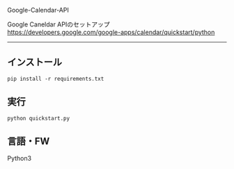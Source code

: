 Google-Calendar-API

Google Caneldar APIのセットアップ  
https://developers.google.com/google-apps/calendar/quickstart/python

----------------------------------------------------------------------

## インストール  
```
pip install -r requirements.txt
```
  
## 実行
```
python quickstart.py  
```

## 言語・FW  
Python3
